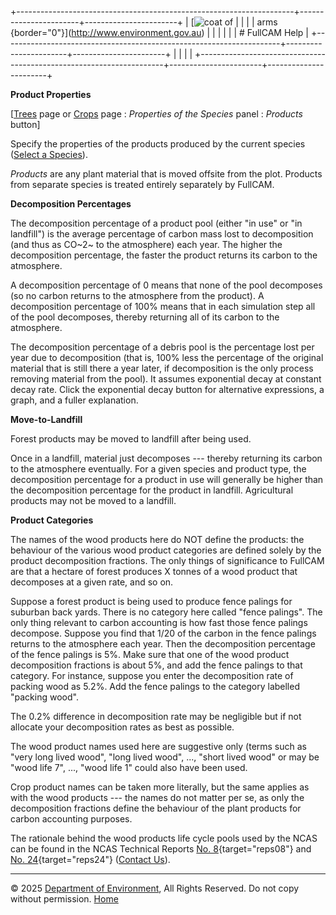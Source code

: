 +---------------------------------------------------------------------+-----------------------+-----------------------+
| [![coat of                                                          |                       | [](index.htm)         |
| arms](imgs/coa_env.png){border="0"}](http://www.environment.gov.au) |                       |                       |
|                                                                     |                       | # FullCAM Help        |
+---------------------------------------------------------------------+-----------------------+-----------------------+
|                                                                     |                       |                       |
+---------------------------------------------------------------------+-----------------------+-----------------------+

**Product Properties**

\[[Trees](215_Trees.htm) page or [Crops](216_Crops.htm) page :
*Properties of the Species* panel : *Products* button\]

Specify the properties of the products produced by the current species
([Select a Species](56_Select%20a%20Species.htm)).

*Products* are any plant material that is moved offsite from the plot.
Products from separate species is treated entirely separately by
FullCAM.

**Decomposition Percentages**

The decomposition percentage of a product pool (either "in use" or "in
landfill") is the average percentage of carbon mass lost to
decomposition (and thus as CO~2~ to the atmosphere) each year. The
higher the decomposition percentage, the faster the product returns its
carbon to the atmosphere.

A decomposition percentage of 0 means that none of the pool decomposes
(so no carbon returns to the atmosphere from the product). A
decomposition percentage of 100% means that in each simulation step all
of the pool decomposes, thereby returning all of its carbon to the
atmosphere.

The decomposition percentage of a debris pool is the percentage lost per
year due to decomposition (that is, 100% less the percentage of the
original material that is still there a year later, if decomposition is
the only process removing material from the pool). It assumes
exponential decay at constant decay rate. Click the exponential decay
button for alternative expressions, a graph, and a fuller explanation.

**Move-to-Landfill**

Forest products may be moved to landfill after being used.

Once in a landfill, material just decomposes --- thereby returning its
carbon to the atmosphere eventually. For a given species and product
type, the decomposition percentage for a product in use will generally
be higher than the decomposition percentage for the product in landfill.
Agricultural products may not be moved to a landfill.

**Product Categories**

The names of the wood products here do NOT define the products: the
behaviour of the various wood product categories are defined solely by
the product decomposition fractions. The only things of significance to
FullCAM are that a hectare of forest produces X tonnes of a wood product
that decomposes at a given rate, and so on.

Suppose a forest product is being used to produce fence palings for
suburban back yards. There is no category here called "fence palings".
The only thing relevant to carbon accounting is how fast those fence
palings decompose. Suppose you find that 1/20 of the carbon in the fence
palings returns to the atmosphere each year. Then the decomposition
percentage of the fence palings is 5%. Make sure that one of the wood
product decomposition fractions is about 5%, and add the fence palings
to that category. For instance, suppose you enter the decomposition rate
of packing wood as 5.2%. Add the fence palings to the category labelled
"packing wood".

The 0.2% difference in decomposition rate may be negligible but if not
allocate your decomposition rates as best as possible.

The wood product names used here are suggestive only (terms such as
"very long lived wood", "long lived wood", \..., "short lived wood" or
may be "wood life 7", \..., "wood life 1" could also have been used.

Crop product names can be taken more literally, but the same applies as
with the wood products --- the names do not matter per se, as only the
decomposition fractions define the behaviour of the plant products for
carbon accounting purposes.

The rationale behind the wood products life cycle pools used by the NCAS
can be found in the NCAS Technical Reports [No.
8](reps/TR8%20Usage%20and%20Life%20Cycle%20of%20Wood%20Products.pdf){target="reps08"}
and [No.
24](reps/TR24%20Analysis%20of%20Wood%20Product%20Accounting%20Options%20for%20the%20National%20Carbon%20Accounting%20System.pdf){target="reps24"}
([Contact Us](190_Contact%20Us.htm)).

------------------------------------------------------------------------

© 2025 [Department of
Environment](http://www.environment.gov.au "Department of Environment"),
All Rights Reserved. Do not copy without permission.
[Home](index.htm "help index")
